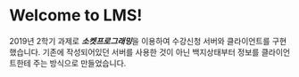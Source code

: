 # Welcome to LMS!

2019년 2학기 과제로 ***소켓프로그래밍***을 이용하여 수강신청 서버와 클라이언트를 구현했습니다.
기존에 작성되어있던 서버를 사용한 것이 아닌 백지상태부터 정보를 클라이언트한테 주는 방식으로 만들었습니다.
